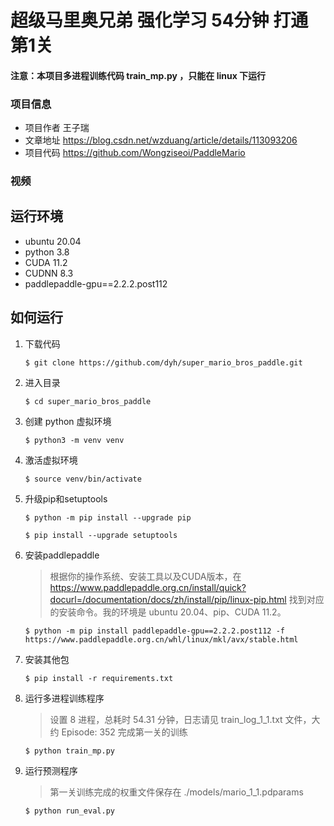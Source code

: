 # 超级马里奥兄弟 强化学习 54分钟 打通第1关

#### 注意：本项目多进程训练代码 train_mp.py ，只能在 linux 下运行

### 项目信息

- 项目作者 王子瑞
- 文章地址 https://blog.csdn.net/wzduang/article/details/113093206
- 项目代码 https://github.com/Wongziseoi/PaddleMario

### 视频





## 运行环境

- ubuntu 20.04
- python 3.8
- CUDA 11.2
- CUDNN 8.3
- paddlepaddle-gpu==2.2.2.post112

## 如何运行

1. 下载代码

    ```
    $ git clone https://github.com/dyh/super_mario_bros_paddle.git
    ```

2. 进入目录

    ```
    $ cd super_mario_bros_paddle
    ```

3. 创建 python 虚拟环境

    ```
    $ python3 -m venv venv
    ```

4. 激活虚拟环境

    ```
    $ source venv/bin/activate
    ```
   
5. 升级pip和setuptools

    ```
    $ python -m pip install --upgrade pip

    $ pip install --upgrade setuptools
    ```

6. 安装paddlepaddle

    > 根据你的操作系统、安装工具以及CUDA版本，在 https://www.paddlepaddle.org.cn/install/quick?docurl=/documentation/docs/zh/install/pip/linux-pip.html 找到对应的安装命令。我的环境是 ubuntu 20.04、pip、CUDA 11.2。

    ```
    $ python -m pip install paddlepaddle-gpu==2.2.2.post112 -f https://www.paddlepaddle.org.cn/whl/linux/mkl/avx/stable.html
    ```

7. 安装其他包

    ```
    $ pip install -r requirements.txt
    ```

8. 运行多进程训练程序

    > 设置 8 进程，总耗时 54.31 分钟，日志请见 train_log_1_1.txt 文件，大约 Episode: 352 完成第一关的训练

    ```
    $ python train_mp.py
    ```

9. 运行预测程序

    > 第一关训练完成的权重文件保存在 ./models/mario_1_1.pdparams

    ```
    $ python run_eval.py
    ```
